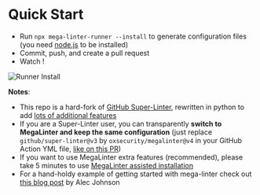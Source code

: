 <!-- markdownlint-disable MD013 -->
<!-- Generated by .automation/build.py, please do not update manually -->
<!-- quick-start-section-start -->

# Quick Start

- Run `npx mega-linter-runner --install` to generate configuration files (you need [node.js](https://nodejs.org/en/) to be installed)
- Commit, push, and create a pull request
- Watch !

![Runner Install](https://github.com/oxsecurity/megalinter/blob/main/docs/assets/images/mega-linter-runner-generator.gif?raw=true)

**Notes**:

- This repo is a hard-fork of [GitHub Super-Linter](https://github.com/github/super-linter), rewritten in python to add [lots of additional features](mega-linter-vs-super-linter.md)
- If you are a Super-Linter user, you can transparently **switch to MegaLinter and keep the same configuration** (just replace `github/super-linter@v3` by `oxsecurity/megalinter@v4` in your GitHub Action YML file, [like on this PR](https://github.com/nvuillam/npm-groovy-lint/pull/109))
- If you want to use MegaLinter extra features (recommended), please take 5 minutes to use [MegaLinter assisted installation](installation.md)
- For a hand-holdy example of getting started with mega-linter check out [this blog post](https://ayyjohn.com/posts/linting-a-jekyll-blog-with-mega-linter) by Alec Johnson

<!-- quick-start-section-end -->
